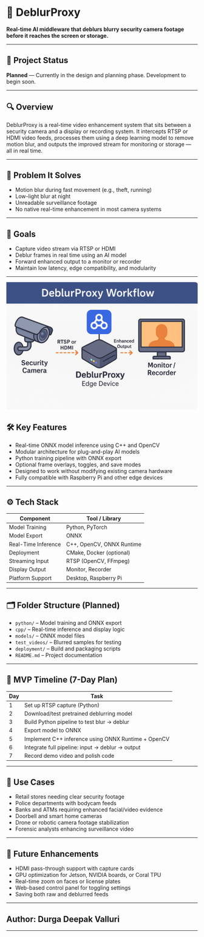 # 🧠 DeblurProxy

**Real-time AI middleware that deblurs blurry security camera footage before it reaches the screen or storage.**

---

## 🚧 Project Status

**Planned** — Currently in the design and planning phase. Development to begin soon.

---

## 🔍 Overview

DeblurProxy is a real-time video enhancement system that sits between a security camera and a display or recording system. It intercepts RTSP or HDMI video feeds, processes them using a deep learning model to remove motion blur, and outputs the improved stream for monitoring or storage — all in real time.

---

## 🎯 Problem It Solves

- Motion blur during fast movement (e.g., theft, running)
- Low-light blur at night
- Unreadable surveillance footage
- No native real-time enhancement in most camera systems

---

## 🚀 Goals

- Capture video stream via RTSP or HDMI
- Deblur frames in real time using an AI model
- Forward enhanced output to a monitor or recorder
- Maintain low latency, edge compatibility, and modularity

---


![DeblurProxy WorkFlow](./Assets/deblurproxy_workflow.png)


## 🛠️ Key Features

- Real-time ONNX model inference using C++ and OpenCV
- Modular architecture for plug-and-play AI models
- Python training pipeline with ONNX export
- Optional frame overlays, toggles, and save modes
- Designed to work without modifying existing camera hardware
- Fully compatible with Raspberry Pi and other edge devices

---

## ⚙️ Tech Stack

| Component           | Tool / Library            |
|--------------------|---------------------------|
| Model Training      | Python, PyTorch           |
| Model Export        | ONNX                      |
| Real-Time Inference | C++, OpenCV, ONNX Runtime |
| Deployment          | CMake, Docker (optional)  |
| Streaming Input     | RTSP (OpenCV, FFmpeg)     |
| Display Output      | Monitor, Recorder         |
| Platform Support    | Desktop, Raspberry Pi     |

---

## 🗂️ Folder Structure (Planned)

- `python/` – Model training and ONNX export
- `cpp/` – Real-time inference and display logic
- `models/` – ONNX model files
- `test_videos/` – Blurred samples for testing
- `deployment/` – Build and packaging scripts
- `README.md` – Project documentation

---

## 📅 MVP Timeline (7-Day Plan)

| Day | Task                                                 |
|-----|------------------------------------------------------|
| 1   | Set up RTSP capture (Python)                         |
| 2   | Download/test pretrained deblurring model            |
| 3   | Build Python pipeline to test blur → deblur          |
| 4   | Export model to ONNX                                 |
| 5   | Implement C++ inference using ONNX Runtime + OpenCV  |
| 6   | Integrate full pipeline: input → deblur → output     |
| 7   | Record demo video and polish code                    |

---

## 📌 Use Cases

- Retail stores needing clear security footage
- Police departments with bodycam feeds
- Banks and ATMs requiring enhanced facial/video evidence
- Doorbell and smart home cameras
- Drone or robotic camera footage stabilization
- Forensic analysts enhancing surveillance video

---

## 🔮 Future Enhancements

- HDMI pass-through support with capture cards
- GPU optimization for Jetson, NVIDIA boards, or Coral TPU
- Real-time zoom on faces or license plates
- Web-based control panel for toggling settings
- Saving both raw and deblurred feeds

---

## Author: **Durga Deepak Valluri**  
---

